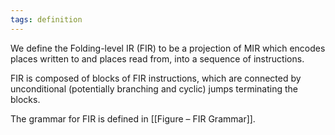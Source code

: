 ```yaml
---
tags: definition
---
```


We define the Folding-level IR (FIR) to be a projection of MIR which encodes places written to and places read from, into a sequence of instructions.

FIR is composed of blocks of FIR instructions, which are connected by unconditional (potentially branching and cyclic) jumps terminating the blocks.

The grammar for FIR is defined in [[Figure – FIR Grammar]].
